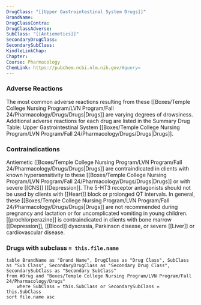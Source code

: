 ```yaml
---
DrugClass: "[[Upper Gastrointestinal System Drugs]]"
BrandName: 
DrugClassContra: 
DrugClassAdverse: 
SubClass: "[[Antiemetics]]"
SecondaryDrugClass: 
SecondarySubClass: 
KindleLinkChap: 
Chapter: 
Course: Pharmacology
ChemLink: https://pubchem.ncbi.nlm.nih.gov/#query=
---
```

### Adverse Reactions 
The most common adverse reactions resulting from these [[Boxes/Temple College Nursing Program/LVN Program/Fall 24/Pharmacology/Drugs/Drugs|Drugs]] are varying degrees of drowsiness. Additional adverse reactions for each drug are listed in the Summary Drug Table: Upper Gastrointestinal System [[Boxes/Temple College Nursing Program/LVN Program/Fall 24/Pharmacology/Drugs/Drugs|Drugs]].

### Contraindications
Antiemetic [[Boxes/Temple College Nursing Program/LVN Program/Fall 24/Pharmacology/Drugs/Drugs|Drugs]] are contraindicated in clients with known hypersensitivity to these [[Boxes/Temple College Nursing Program/LVN Program/Fall 24/Pharmacology/Drugs/Drugs|Drugs]] or with severe [[CNS]] [[Depression]]. The 5-HT3 receptor antagonists should not be used by clients with [[Heart]] block or prolonged QT intervals. In general, these [[Boxes/Temple College Nursing Program/LVN Program/Fall 24/Pharmacology/Drugs/Drugs|Drugs]] are not recommended during pregnancy and lactation or for uncomplicated vomiting in young children. [[prochlorperazine]] is contraindicated in clients with bone marrow [[Depression]], [[Blood]] dyscrasia, Parkinson disease, or severe [[Liver]] or cardiovascular disease.

### Drugs with subclass `= this.file.name`
```dataview
table BrandName as "Brand Name", DrugClass as "Drug Class", SubClass as "Sub Class", SecondaryDrugClass as "Secondary Drug Class", SecondarySubClass as "Secondary SubClass"
from #Drug and "Boxes/Temple College Nursing Program/LVN Program/Fall 24/Pharmacology/Drugs" 
	where SubClass = this.SubClass or SecondarySubClass = this.SubClass
sort file.name asc
```
